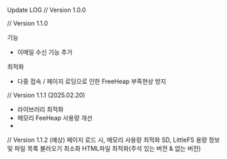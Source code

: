 Update LOG
// Version 1.0.0

// Version 1.1.0

기능
- 이메일 수신 기능 추가

최적화
- 다중 접속 / 페이지 로딩으로 인한 FreeHeap 부족현상 방지 

// Version 1.1.1 (2025.02.20)

- 라이브러리 최적화
- 메모리 FeeHeap 사용량 개선
- 


// Version 1.1.2 (예상)
페이지 로드 시, 메모리 사용량 최적화
SD, LittleFS 용량 정보 및 파일 목록 불러오기 최소화
HTML파일 최적화(주석 있는 버전 & 없는 버전)

